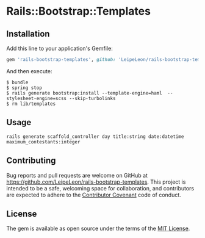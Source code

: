 # Rails::Bootstrap::Templates


## Installation

Add this line to your application's Gemfile:

```ruby
gem 'rails-bootstrap-templates', github: 'LeipeLeon/rails-bootstrap-templates', branch: "master"
```

And then execute:

    $ bundle
    $ spring stop
    $ rails generate bootstrap:install --template-engine=haml  --stylesheet-engine=scss --skip-turbolinks
    $ rm lib/templates

## Usage

```shell
rails generate scaffold_controller day title:string date:datetime maximum_contestants:integer
```

## Contributing

Bug reports and pull requests are welcome on GitHub at https://github.com/LeipeLeon/rails-bootstrap-templates. This project is intended to be a safe, welcoming space for collaboration, and contributors are expected to adhere to the [Contributor Covenant](http://contributor-covenant.org) code of conduct.

## License

The gem is available as open source under the terms of the [MIT License](http://opensource.org/licenses/MIT).
